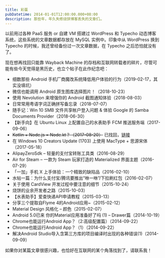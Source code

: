 ```yaml
---
title: 彩蛋
pubDatetime: 2014-01-01T12:00:00.000+08:00
description: 那些年，年久失修烧饼博客丢失的文章们…
---
```


以前用过各种 PaaS 服务 or 自建 VM 搭建过 WordPress 和 Typecho 动态博客系统，这些系统的文章数据都存放在 MySQL 实例中。印象中从
WordPress 换到 Typecho 的时候，我还曾经备份过一次文章数据，在 Typecho 之后恐怕就没有了。

现在想再找回只能靠 Wayback Machine 的存档和互联网转载者的碎片，尽管可能有些今天觉得是黑历史，也立个帖子在此作纪念吧：

- 细数那些 Android 手机厂商魔改系统降低用户体验的行为（2019-02-17，其实没填坑）
- 微信也能调用 Android 原生图库选择图片！（2018-10-23）
- 使用 Nevolution 来增强你的 Android 截图通知体验（2018-08-03）
- 日常常用粤语字词正确拼写备忘录（2018-07-07）
- 随手记：Win 10 SMB 文件共享帐户登入问题 & 体验 Google 的 Samba Documents Provider（2018-06-30）
- 【新手向】在 Ubuntu Linux 上配置自己的水表助手 FCM 推送服务端（2017-09-06）
- ~~Kotlin + Node.js = Node.kt？（2017-08-20）~~ 已找回，[链接](/posts/201708-kotlin-mix-nodejs/)
- 在 Windows 10 Creators Update (1703) 上使用 MacType + 思源宋体（2017-05-18）
- AlipayZeroSdk – 轻量的支付宝转账工具类（2016-08-29）
- Air for Steam – 一款为 Steam 玩家打造的 Materialized 界面主题（2016-07-29）
- 「一加」手机 X 上手体验：一个精致的缺陷品（2016-02-10）
- 水帖一篇：为什么支付宝/腾讯要推出“咻一咻”/下拉刷红包（2016-02-07）
- 关于使用 CardView 开发过程中要注意的细节（2015-10-24）
- 烧饼的业余开发者之路（2015-10-03）
- 【水表助手】爱查快递API申请教程（2015-03-13）
- 分享三个提取自Flyme 4的Android应用~（2015-02-12）
- Material Design 风格化 – 颜色（2015-02-07）
- Android 5.0已来 你的Material应用准备好了吗 (1) – Drawer篇（2014-10-19）
- Chrome也能运行Android App？（2:高级配置篇）（2014-09-22）
- Chrome也能运行Android App？（1）（2014-09-22）
- 解决Android Studio导入含第三方库的项目编译时出现的各种错误(1)（2014-09-09）

如果你对某篇文章很感兴趣，也恰好在互联网的某个角落找到了，请联系我！
